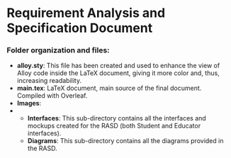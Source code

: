 # Requirement Analysis and Specification Document

### Folder organization and files:
- **alloy.sty**: This file has been created and used to enhance the view of Alloy code inside the LaTeX document, giving it more color and, thus, increasing readability.
- **main.tex**: LaTeX document, main source of the final document. Compiled with Overleaf.
- **Images**:
- - **Interfaces**: This sub-directory contains all the interfaces and mockups created for the RASD (both Student and Educator interfaces).
  - **Diagrams**: This sub-directory contains all the diagrams provided in the RASD.
